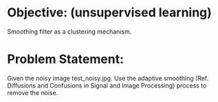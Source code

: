 # Objective: (unsupervised learning)
Smoothing filter as a clustering mechanism.

# Problem Statement:
Given the noisy image test_noisy.jpg.  Use the adaptive smoothing (Ref. Diffusions and Confusions in Signal and Image Processing) process to remove the noise.
